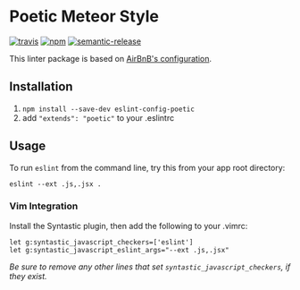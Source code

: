 # Poetic Meteor Style

[![travis][travis-image]][travis-url]
[![npm][npm-image]][npm-url]
[![semantic-release][semantic-release-image]][semantic-release-url]

[travis-image]:            https://img.shields.io/travis/poetic/poetic-meteor-style.svg?branch=master
[travis-url]:              https://travis-ci.org/poetic/poetic-meteor-style
[npm-image]:               https://img.shields.io/npm/v/poetic-meteor-style.svg
[npm-url]:                 https://npmjs.org/package/poetic-meteor-style
[semantic-release-image]:  https://img.shields.io/badge/%20%20%F0%9F%93%A6%F0%9F%9A%80-semantic--release-e10079.svg
[semantic-release-url]:    https://github.com/semantic-release/semantic-release

This linter package is based on [AirBnB's configuration](https://github.com/airbnb/javascript).

## Installation

1. `npm install --save-dev eslint-config-poetic`
2. add `"extends": "poetic"` to your .eslintrc

## Usage
To run `eslint` from the command line, try this from your app root directory:

`eslint --ext .js,.jsx .`

### Vim Integration
Install the Syntastic plugin, then add the following to your .vimrc:

```
let g:syntastic_javascript_checkers=['eslint']
let g:syntastic_javascript_eslint_args="--ext .js,.jsx"
```

*Be sure to remove any other lines that set `syntastic_javascript_checkers`,
 if they exist.*
